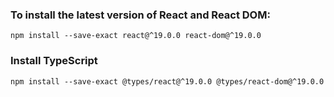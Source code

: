 ### To install the latest version of React and React DOM:

```
npm install --save-exact react@^19.0.0 react-dom@^19.0.0
```

### Install TypeScript
```
npm install --save-exact @types/react@^19.0.0 @types/react-dom@^19.0.0
```